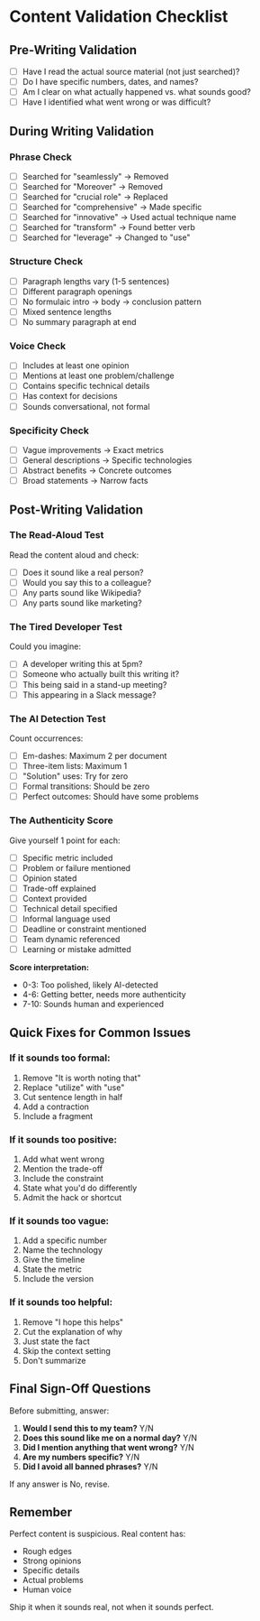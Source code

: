 # Content Validation Checklist

## Pre-Writing Validation

- [ ] Have I read the actual source material (not just searched)?
- [ ] Do I have specific numbers, dates, and names?
- [ ] Am I clear on what actually happened vs. what sounds good?
- [ ] Have I identified what went wrong or was difficult?

## During Writing Validation

### Phrase Check
- [ ] Searched for "seamlessly" → Removed
- [ ] Searched for "Moreover" → Removed
- [ ] Searched for "crucial role" → Replaced
- [ ] Searched for "comprehensive" → Made specific
- [ ] Searched for "innovative" → Used actual technique name
- [ ] Searched for "transform" → Found better verb
- [ ] Searched for "leverage" → Changed to "use"

### Structure Check
- [ ] Paragraph lengths vary (1-5 sentences)
- [ ] Different paragraph openings
- [ ] No formulaic intro → body → conclusion pattern
- [ ] Mixed sentence lengths
- [ ] No summary paragraph at end

### Voice Check
- [ ] Includes at least one opinion
- [ ] Mentions at least one problem/challenge
- [ ] Contains specific technical details
- [ ] Has context for decisions
- [ ] Sounds conversational, not formal

### Specificity Check
- [ ] Vague improvements → Exact metrics
- [ ] General descriptions → Specific technologies
- [ ] Abstract benefits → Concrete outcomes
- [ ] Broad statements → Narrow facts

## Post-Writing Validation

### The Read-Aloud Test
Read the content aloud and check:
- [ ] Does it sound like a real person?
- [ ] Would you say this to a colleague?
- [ ] Any parts sound like Wikipedia?
- [ ] Any parts sound like marketing?

### The Tired Developer Test
Could you imagine:
- [ ] A developer writing this at 5pm?
- [ ] Someone who actually built this writing it?
- [ ] This being said in a stand-up meeting?
- [ ] This appearing in a Slack message?

### The AI Detection Test
Count occurrences:
- [ ] Em-dashes: Maximum 2 per document
- [ ] Three-item lists: Maximum 1
- [ ] "Solution" uses: Try for zero
- [ ] Formal transitions: Should be zero
- [ ] Perfect outcomes: Should have some problems

### The Authenticity Score

Give yourself 1 point for each:
- [ ] Specific metric included
- [ ] Problem or failure mentioned
- [ ] Opinion stated
- [ ] Trade-off explained
- [ ] Context provided
- [ ] Technical detail specified
- [ ] Informal language used
- [ ] Deadline or constraint mentioned
- [ ] Team dynamic referenced
- [ ] Learning or mistake admitted

**Score interpretation:**
- 0-3: Too polished, likely AI-detected
- 4-6: Getting better, needs more authenticity
- 7-10: Sounds human and experienced

## Quick Fixes for Common Issues

### If it sounds too formal:
1. Remove "It is worth noting that"
2. Replace "utilize" with "use"
3. Cut sentence length in half
4. Add a contraction
5. Include a fragment

### If it sounds too positive:
1. Add what went wrong
2. Mention the trade-off
3. Include the constraint
4. State what you'd do differently
5. Admit the hack or shortcut

### If it sounds too vague:
1. Add a specific number
2. Name the technology
3. Give the timeline
4. State the metric
5. Include the version

### If it sounds too helpful:
1. Remove "I hope this helps"
2. Cut the explanation of why
3. Just state the fact
4. Skip the context setting
5. Don't summarize

## Final Sign-Off Questions

Before submitting, answer:

1. **Would I send this to my team?** Y/N
2. **Does this sound like me on a normal day?** Y/N
3. **Did I mention anything that went wrong?** Y/N
4. **Are my numbers specific?** Y/N
5. **Did I avoid all banned phrases?** Y/N

If any answer is No, revise.

## Remember

Perfect content is suspicious. Real content has:
- Rough edges
- Strong opinions
- Specific details
- Actual problems
- Human voice

Ship it when it sounds real, not when it sounds perfect.